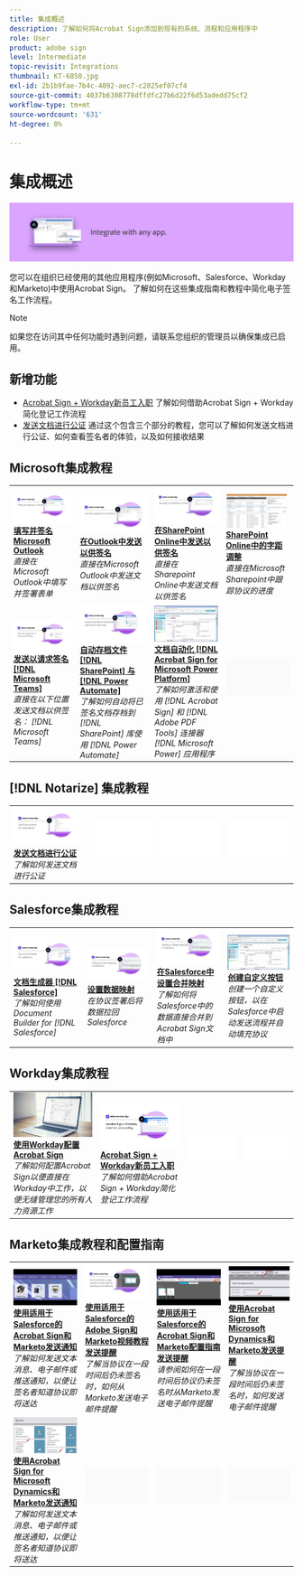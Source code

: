```yaml
---
title: 集成概述
description: 了解如何将Acrobat Sign添加到现有的系统、流程和应用程序中
role: User
product: adobe sign
level: Intermediate
topic-revisit: Integrations
thumbnail: KT-6850.jpg
exl-id: 2b1b9fae-7b4c-4092-aec7-c2025ef07cf4
source-git-commit: 4037b6308778dffdfc27b6d22f6d53adedd75cf2
workflow-type: tm+mt
source-wordcount: '631'
ht-degree: 0%

---
```


# 集成概述

![Sign集成图像](../assets/Hero-Integrate.png)

您可以在组织已经使用的其他应用程序(例如Microsoft、Salesforce、Workday和Marketo)中使用Acrobat Sign。 了解如何在这些集成指南和教程中简化电子签名工作流程。

>[!NOTE]
> 如果您在访问其中任何功能时遇到问题，请联系您组织的管理员以确保集成已启用。

## 新增功能

* [Acrobat Sign + Workday新员工入职](acrobat-sign-workday-onboarding.md)
了解如何借助Acrobat Sign + Workday简化登记工作流程
* [发送文档进行公证](send-document-notarize.md)
通过这个包含三个部分的教程，您可以了解如何发送文档进行公证、如何查看签名者的体验，以及如何接收结果

## Microsoft集成教程

<table style="table-layout:fixed">
<tr>
  <td>
    <a href="fill-and-sign-doc-microsoft-outlook.md">
      <img alt="填写并签名Microsoft Outlook" src="../assets/MS-FillSign.png" />
    </a>
    <div>
    <a href="fill-and-sign-doc-microsoft-outlook.md"><strong>填写并签名Microsoft Outlook</strong></a>
    </div>
    <em>直接在Microsoft Outlook中填写并签署表单</em>
    <br>
  </td>
  <td>
    <a href="send-for-signature-with-outlook.md">
      <img alt="在Outlook中发送以供签名" src="../assets/MS-SendOutlook.png" />
    </a>
    <div>
    <a href="send-for-signature-with-outlook.md"><strong>在Outlook中发送以供签名</strong></a>
    </div>
    <em>直接在Microsoft Outlook中发送文档以供签名</em>
    <br>
  </td>
  <td>
    <a href="send-for-signature-with-sharepoint-online.md">
      <img alt="在SharePoint Online中发送以供签名" src="../assets/Sending-in-SP.png" />
    </a>
    <div>
    <a href="send-for-signature-with-sharepoint-online.md"><strong>在SharePoint Online中发送以供签名</strong></a>
    </div>
    <em>直接在Sharepoint Online中发送文档以供签名</em>
    <br>
  </td>
   <td>
    <a href="track-an-agreement-with-sharepoint-online.md">
      <img alt="SharePoint Online中的字距调整" src="../assets/MS-TrackSP.png" />
    </a>
    <div>
    <a href="track-an-agreement-with-sharepoint-online.md"><strong>SharePoint Online中的字距调整</strong></a>
    </div>
    <em>直接在Microsoft Sharepoint中跟踪协议的进度</em>
    <br>
  </td>
</tr>
<tr>
  <td>
    <a href="adobe-sign-teams-mortgage.md">
      <img alt="发送文档以供签名 [!DNL Microsoft Teams]" src="../assets/teamsmortgage.png" />
    </a>
    <div>
    <a href="adobe-sign-teams-mortgage.md"><strong>发送以请求签名 [!DNL Microsoft Teams]</strong></a>
    </div>
    <em>直接在以下位置发送文档以供签名： [!DNL Microsoft Teams]</em>
    <br>
  </td>
  <td>
    <a href="auto-archive-sharepoint-power-automate.md">
      <img alt="自动存档文件 [!DNL SharePoint] 与 [!DNL Power Automate]" src="../assets/Autoarchive.png" />
    </a>
    <div>
    <a href="auto-archive-sharepoint-power-automate.md"><strong>自动存档文件 [!DNL SharePoint] 与 [!DNL Power Automate]</strong></a>
    </div>
    <em>了解如何自动将已签名文档存档到 [!DNL SharePoint] 库使用 [!DNL Power Automate]</em>
    <br>
  </td>
  <td>
    <a href="documentautomation.md">
      <img alt="文档自动化 [!DNL Acrobat Sign for Microsoft Power Platform]" src="../assets/SF-Button.png" />
    </a>
    <div>
    <a href="documentautomation.md"><strong>文档自动化 [!DNL Acrobat Sign for Microsoft Power Platform]</strong></a>
    </div>
    <em>了解如何激活和使用 [!DNL Acrobat Sign] 和 [!DNL Adobe PDF Tools] 连接器 [!DNL Microsoft Power] 应用程序</em>
    <br>
  </td>
  <td>
    <img alt="间隔条" src="../assets/Grayspacer.png" />
    <div>
    <br>
  </td>
</tr>
</table>

## [!DNL Notarize] 集成教程

<table style="table-layout:fixed">
<tr>
  <td>
    <a href="send-document-notarize.md">
      <img alt="发送文档进行公证" src="../assets/Notarize.png" />
    </a>
    <div>
    <a href="send-document-notarize.md"><strong>发送文档进行公证</strong></a>
    </div>
    <em>了解如何发送文档进行公证</em>
    <br>
  </td>
  <td>
    <img alt="间隔条" src="../assets/Whitespacer.png" />
    <div>
    <br>
  </td>
  <td>
    <img alt="间隔条" src="../assets/Whitespacer.png" />
    <div>
    <br>
  </td>
  <td>
    <img alt="间隔条" src="../assets/Whitespacer.png" />
    <div>
    <br>
  </td>
</tr>
</table>

## Salesforce集成教程

<table style="table-layout:fixed">
<tr>
  <td>
    <a href="create-an-agreement-template.md">
      <img alt="文档生成器 [!DNL Salesforce]" src="../assets/SF-Template.png" />
    </a>
    <div>
    <a href="create-an-agreement-template.md"><strong>文档生成器 [!DNL Salesforce]</strong></a>
    </div>
    <em>了解如何使用Document Builder for [!DNL Salesforce]</em>
    <br>
  </td>
  <td>
    <a href="set-up-data-mapping.md">
      <img alt="设置数据映射" src="../assets/SF-DataMapping.png" />
    </a>
    <div>
    <a href="set-up-data-mapping.md"><strong>设置数据映射</strong></a>
    </div>
    <em>在协议签署后将数据拉回Salesforce</em>
    <br>
  </td>
  <td>
    <a href="set-up-merging-map.md">
      <img alt="在Salesforce中设置合并映射" src="../assets/SF-MergeMapping.png" />
    </a>
    <div>
    <a href="set-up-merging-map.md"><strong>在Salesforce中设置合并映射</strong></a>
    </div>
    <em>了解如何将Salesforce中的数据直接合并到Acrobat Sign文档中</em>
    <br>
  </td>
  <td>
    <a href="create-a-custom-button.md">
      <img alt="创建自定义按钮" src="../assets/SF-Button.png" />
    </a>
    <div>
    <a href="create-a-custom-button.md"><strong>创建自定义按钮</strong></a>
    </div>
    <em>创建一个自定义按钮，以在Salesforce中启动发送流程并自动填充协议</em>
    <br>
  </td>
</tr>
</table>

## Workday集成教程

<table style="table-layout:fixed">
<tr>
  <td>
    <a href="workday.md">
      <img alt="使用Workday配置Acrobat Sign" src="../assets/WD-Configure.png" />
    </a>
    <div>
    <a href="acrobat-sign-workday-onboarding.md"><strong>使用Workday配置Acrobat Sign</strong></a>
    </div>
    <em>了解如何配置Acrobat Sign以便直接在Workday中工作，以便无缝管理您的所有人力资源工作</em>
    <br>
  </td>
  <td>
    <a href="acrobat-sign-workday-onboarding.md">
      <img alt="Acrobat Sign + Workday新员工入职" src="../assets/workday.png" />
    </a>
    <div>
    <a href="acrobat-sign-workday-onboarding.md"><strong>Acrobat Sign + Workday新员工入职</strong></a>
    </div>
    <em>了解如何借助Acrobat Sign + Workday简化登记工作流程</em>
    <br>
  </td>
  <td>
    <img alt="间隔条" src="../assets/Whitespacer.png" />
    <div>
    <br>
  </td>
  <td>
    <img alt="间隔条" src="../assets/Whitespacer.png" />
    <div>
    <br>
  </td>
</tr>
</table>

## Marketo集成教程和配置指南

<table style="table-layout:fixed">
<tr>
  <td>
    <a href="marketo-salesforce-sms.md">
      <img alt="使用适用于Salesforce的Acrobat Sign和Marketo发送通知" src="../assets/Integrate-Salesforce-SMS.jpg" />
    </a>
    <div>
    <a href="marketo-salesforce-sms.md"><strong>使用适用于Salesforce的Acrobat Sign和Marketo发送通知</strong></a>
    </div>
    <em>了解如何发送文本消息、电子邮件或推送通知，以便让签名者知道协议即将送达</em>
    <br>
  </td>
  <td>
    <a href="marketo-salesforce-reminder-video.md">
      <img alt="使用适用于Salesforce的Acrobat Sign和Marketo视频教程发送提醒" src="../assets/Integrate-Salesforce-Reminder-Video.png" />
    </a>
    <div>
    <a href="marketo-salesforce-reminder.md"><strong>使用适用于Salesforce的Adobe Sign和Marketo视频教程发送提醒</strong></a>
    </div>
    <em>了解当协议在一段时间后仍未签名时，如何从Marketo发送电子邮件提醒</em>
    <br>
  </td>
  <td>
    <a href="marketo-salesforce-reminder.md">
      <img alt="使用适用于Salesforce的Acrobat Sign和Marketo配置指南发送提醒" src="../assets/Integrate-Salesforce-Reminder.jpg" />
    </a>
    <div>
    <a href="marketo-salesforce-reminder.md"><strong>使用适用于Salesforce的Acrobat Sign和Marketo配置指南发送提醒</strong></a>
    </div>
    <em>请参阅如何在一段时间后协议仍未签名时从Marketo发送电子邮件提醒</em>
    <br>
  </td>
   <td>
    <a href="marketo-dynamics-reminder.md">
      <img alt="使用Acrobat Sign for Microsoft Dynamics和Marketo发送提醒" src="../assets/Integrate-Dynamics-Reminder.jpg" />
    </a>
    <div>
    <a href="marketo-dynamics-reminder.md"><strong>使用Acrobat Sign for Microsoft Dynamics和Marketo发送提醒</strong></a>
    </div>
    <em>了解当协议在一段时间后仍未签名时，如何发送电子邮件提醒</em>
    <br>
  </td>
</tr>
<tr>
  <td>
    <a href="marketo-dynamics-sms.md">
      <img alt="使用Acrobat Sign for Microsoft Dynamics和Marketo发送通知" src="../assets/Integrate-Dynamics-SMS.jpg" />
    </a>
    <div>
    <a href="marketo-dynamics-sms.md"><strong>使用Acrobat Sign for Microsoft Dynamics和Marketo发送通知</strong></a>
    </div>
    <em>了解如何发送文本消息、电子邮件或推送通知，以便让签名者知道协议即将送达</em>
    <br>
  </td>
  <td>
    <img alt="间隔条" src="../assets/Grayspacer.png" />
    <div>
    <br>
  </td>
  <td>
    <img alt="间隔条" src="../assets/Grayspacer.png" />
    <div>
    <br>
  </td>
  <td>
    <img alt="间隔条" src="../assets/Grayspacer.png" />
    <div>
    <br>
  </td>
</tr>
</table>
